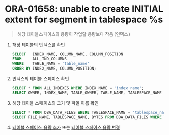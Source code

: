 ORA-01658: unable to create INITIAL extent for segment in tablespace %s
===
>해당 테이블스페이스의 용량이 작업할 용량보다 작음 (인덱스)

1. 해당 테이블의 인덱스를 확인
    ```sql
    SELECT   INDEX_NAME, COLUMN_NAME, COLUMN_POSITION
    FROM     ALL_IND_COLUMNS
    WHERE    TABLE_NAME = 'table_name'
    ORDER BY INDEX_NAME, COLUMN_POSITION;
    ```

1. 인덱스의 테이블 스페이스 확인
    ```sql
    SELECT * FROM ALL_INDEXES WHERE INDEX_NAME = 'index_name';
    SELECT OWNER, INDEX_NAME, TABLE_OWNER, TABLE_NAME, TABLESPACE_NAME FROM ALL_INDEXES WHERE INDEX_NAME = 'index_name';
    ```

1. 해당 테이블 스페이스의 크기 및 파일 이름 확인
    ```sql
    SELECT * FROM DBA_DATA_FILES WHERE TABLESPACE_NAME = 'tablespace_name';
    SELECT FILE_NAME, TABLESPACE_NAME, BYTES FROM DBA_DATA_FILES WHERE TABLESPACE_NAME = 'tablespace_name';
    ```

1. [테이블 스페이스 용량 추가](../tablespace/README.md#추가) 또는 [테이블 스페이스 용량 변경](../tablespace/README.md#변경)
